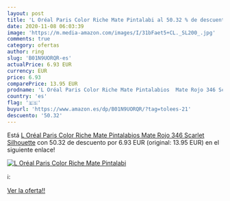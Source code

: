 ```yaml
---
layout: post
title: 'L Oréal Paris Color Riche Mate Pintalabi al 50.32 % de descuento'
date: 2020-11-08 06:03:39
image: 'https://m.media-amazon.com/images/I/31bFaet5+CL._SL200_.jpg'
comments: true
category: ofertas
author: ring
slug: 'B01N9UORQR-es'
actualPrice: 6.93 EUR
currency: EUR
price: 6.93
comparePrice: 13.95 EUR
prodname: 'L Oréal Paris Color Riche Mate Pintalabios  Mate Rojo 346 Scarlet Silhouette'
country: 'es'
flag: '🇪🇸'
buyurl: 'https://www.amazon.es/dp/B01N9UORQR/?tag=tolees-21'
descuento: '50.32'
---
```


Está [L Oréal Paris Color Riche Mate Pintalabios  Mate Rojo 346 Scarlet Silhouette](https://www.amazon.es/dp/B01N9UORQR/?tag=tolees-21) con 50.32 de descuento por 6.93 EUR (original: 13.95 EUR) en el siguiente enlace!

[![L Oréal Paris Color Riche Mate Pintalabi](https://m.media-amazon.com/images/I/31bFaet5+CL._SL200_.jpg)](https://www.amazon.es/dp/B01N9UORQR/?tag=tolees-21)

ℹ️:


[Ver la oferta!!](https://www.amazon.es/dp/B01N9UORQR/?tag=tolees-21)
